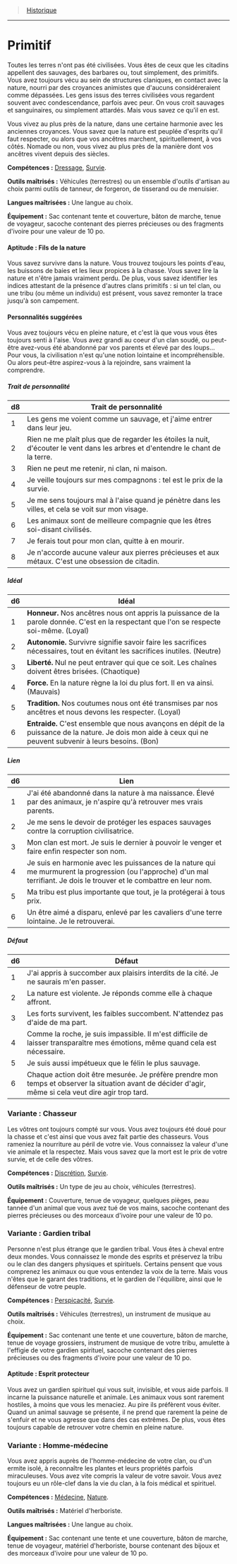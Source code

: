 
<!--BackgroundItem-->

> <!--ParentNameLink-->[Historique](backgrounds_hd.md)<!--/ParentNameLink-->

---

# <!--Name-->Primitif<!--/Name-->

<!--Description-->

Toutes les terres n'ont pas été civilisées. Vous êtes de ceux que les citadins appellent des sauvages, des barbares ou, tout simplement, des primitifs. Vous avez toujours vécu au sein de structures claniques, en contact avec la nature, nourri par des croyances animistes que d'aucuns considéreraient comme dépassées. Les gens issus des terres civilisées vous regardent souvent avec condescendance, parfois avec peur. On vous croit sauvages et sanguinaires, ou simplement attardés. Mais vous savez ce qu'il en est.

Vous vivez au plus près de la nature, dans une certaine harmonie avec les anciennes croyances. Vous savez que la nature est peuplée d'esprits qu'il faut respecter, ou alors que vos ancêtres marchent, spirituellement, à vos côtés. Nomade ou non, vous vivez au plus près de la manière dont vos ancêtres vivent depuis des siècles.

<!--/Description-->

**Compétences :** <!--SkillProficiencies-->[Dressage], [Survie].<!--/SkillProficiencies-->

**Outils maîtrisés :** <!--MasteredTools-->Véhicules (terrestres) ou un ensemble d'outils d'artisan au choix parmi outils de tanneur, de forgeron, de tisserand ou de menuisier.<!--/MasteredTools-->

**Langues maîtrisées :** <!--MasteredLanguages-->Une langue au choix.<!--/MasteredLanguages-->

**Équipement :** <!--Equipment-->Sac contenant tente et couverture, bâton de marche, tenue de voyageur, sacoche contenant des pierres précieuses ou des fragments d'ivoire pour une valeur de 10 po.<!--/Equipment-->

<!--FeatureItem-->

#### <!--Name-->Aptitude : Fils de la nature<!--/Name-->

<!--Description-->

Vous savez survivre dans la nature. Vous trouvez toujours les points d'eau, les buissons de baies et les lieux propices à la chasse. Vous savez lire la nature et n'être jamais vraiment perdu. De plus, vous savez identifier les indices attestant de la présence d'autres clans primitifs : si un tel clan, ou une tribu (ou même un individu) est présent, vous savez remonter la trace jusqu'à son campement.

<!--/Description-->

<!--/FeatureItem-->

<!--Items-->

#### <!--Name-->Personnalités suggérées<!--/Name-->

<!--Description-->

Vous avez toujours vécu en pleine nature, et c'est là que vous vous êtes toujours senti à l'aise. Vous avez grandi au coeur d'un clan soudé, ou peut-être avez-vous été abandonné par vos parents et élevé par des loups… Pour vous, la civilisation n'est qu'une notion lointaine et incompréhensible. Ou alors peut-être aspirez-vous à la rejoindre, sans vraiment la comprendre.

<!--/Description-->

<!--PersonalityTraitItem-->

##### <!--Name-->Trait de personnalité<!--/Name-->

<!--Table-->

|d8|Trait de personnalité|
|---|---|
|1|Les gens me voient comme un sauvage, et <!--br-->j'aime entrer dans leur jeu.|
|2|Rien ne me plaît plus que de regarder les étoiles <!--br-->la nuit, d'écouter le vent dans les arbres et <!--br-->d'entendre le chant de la terre.|
|3|Rien ne peut me retenir, ni clan, ni maison.|
|4|Je veille toujours sur mes compagnons : tel est <!--br-->le prix de la survie.|
|5|Je me sens toujours mal à l'aise quand je <!--br-->pénètre dans les villes, et cela se voit sur mon <!--br-->visage.|
|6|Les animaux sont de meilleure compagnie que <!--br-->les êtres soi-disant civilisés.|
|7|Je ferais tout pour mon clan, quitte à en mourir.|
|8|Je n'accorde aucune valeur aux pierres <!--br-->précieuses et aux métaux. C'est une obsession <!--br-->de citadin.|

<!--/Table-->

<!--/PersonalityTraitItem-->

<!--PersonalityIdealItem-->

##### <!--Name-->Idéal<!--/Name-->

<!--Table-->

|d6|Idéal|
|---|---|
|1|**Honneur.** Nos ancêtres nous ont appris la <!--br-->puissance de la parole donnée. C'est en la <!--br-->respectant que l'on se respecte soi-même. <!--br-->(Loyal)|
|2|**Autonomie.** Survivre signifie savoir faire <!--br-->les sacrifices nécessaires, tout en évitant les <!--br-->sacrifices inutiles. (Neutre)|
|3|**Liberté.** Nul ne peut entraver qui que ce soit. <!--br-->Les chaînes doivent êtres brisées. (Chaotique)|
|4|**Force.** En la nature règne la loi du plus fort. Il <!--br-->en va ainsi. (Mauvais)|
|5|**Tradition.** Nos coutumes nous ont été <!--br-->transmises par nos ancêtres et nous devons les <!--br-->respecter. (Loyal)|
|6|**Entraide.** C'est ensemble que nous avançons <!--br-->en dépit de la puissance de la nature. Je dois <!--br-->mon aide à ceux qui ne peuvent subvenir à <!--br-->leurs besoins. (Bon)|

<!--/Table-->

<!--/PersonalityIdealItem-->

<!--PersonalityLinkItem-->

##### <!--Name-->Lien<!--/Name-->

<!--Table-->

|d6|Lien|
|---|---|
|1|J'ai été abandonné dans la nature à ma <!--br-->naissance. Élevé par des animaux, je n'aspire <!--br-->qu'à retrouver mes vrais parents.|
|2|Je me sens le devoir de protéger les espaces <!--br-->sauvages contre la corruption civilisatrice.|
|3|Mon clan est mort. Je suis le dernier à pouvoir <!--br-->le venger et faire enfin respecter son nom.|
|4|Je suis en harmonie avec les puissances de <!--br-->la nature qui me murmurent la progression <!--br-->(ou l'approche) d'un mal terrifiant. Je dois le <!--br-->trouver et le combattre en leur nom.|
|5|Ma tribu est plus importante que tout, je la <!--br-->protégerai à tous prix.|
|6|Un être aimé a disparu, enlevé par les cavaliers <!--br-->d'une terre lointaine. Je le retrouverai.|

<!--/Table-->

<!--/PersonalityLinkItem-->

<!--PersonalityDefectItem-->

##### <!--Name-->Défaut<!--/Name-->

<!--Table-->

|d6|Défaut|
|---|---|
|1|J'ai appris à succomber aux plaisirs interdits de <!--br-->la cité. Je ne saurais m'en passer.|
|2|La nature est violente. Je réponds comme elle à <!--br-->chaque affront.|
|3|Les forts survivent, les faibles succombent. <!--br-->N'attendez pas d'aide de ma part.|
|4|Comme la roche, je suis impassible. Il m'est <!--br-->difficile de laisser transparaître mes émotions, <!--br-->même quand cela est nécessaire.|
|5|Je suis aussi impétueux que le félin le plus <!--br-->sauvage.|
|6|Chaque action doit être mesurée. Je préfère <!--br-->prendre mon temps et observer la situation <!--br-->avant de décider d'agir, même si cela veut dire <!--br-->agir trop tard.|

<!--/Table-->

<!--/PersonalityDefectItem-->

<!--/Items-->

<!--SubBackgroundItem-->

### <!--Name-->Variante : Chasseur<!--/Name-->

<!--Description-->

Les vôtres ont toujours compté sur vous. Vous avez toujours été doué pour la chasse et c'est ainsi que vous avez fait partie des chasseurs. Vous rameniez la nourriture au péril de votre vie. Vous connaissez la valeur d'une vie animale et la respectez. Mais vous savez que la mort est le prix de votre survie, et de celle des vôtres.

<!--/Description-->

**Compétences :** <!--SkillProficiencies-->[Discrétion], [Survie].<!--/SkillProficiencies-->

**Outils maîtrisés :** <!--MasteredTools-->Un type de jeu au choix, véhicules (terrestres).<!--/MasteredTools-->

**Équipement :** <!--Equipment-->Couverture, tenue de voyageur, quelques pièges, peau tannée d'un animal que vous avez tué de vos mains, sacoche contenant des pierres précieuses ou des morceaux d'ivoire pour une valeur de 10 po.<!--/Equipment-->

<!--/SubBackgroundItem-->

<!--SubBackgroundItem-->

### <!--Name-->Variante : Gardien tribal<!--/Name-->

<!--Description-->

Personne n'est plus étrange que le gardien tribal. Vous êtes à cheval entre deux mondes. Vous connaissez le monde des esprits et préservez la tribu ou le clan des dangers physiques et spirituels. Certains pensent que vous comprenez les animaux ou que vous entendez la voix de la terre. Mais vous n'êtes que le garant des traditions, et le gardien de l'équilibre, ainsi que le défenseur de votre peuple.

<!--/Description-->

**Compétences :** <!--SkillProficiencies-->[Perspicacité], [Survie].<!--/SkillProficiencies-->

**Outils maîtrisés :** <!--MasteredTools-->Véhicules (terrestres), un instrument de musique au choix.<!--/MasteredTools-->

**Équipement :** <!--Equipment-->Sac contenant une tente et une couverture, bâton de marche, tenue de voyage grossiers, instrument de musique de votre tribu, amulette à l'effigie de votre gardien spirituel, sacoche contenant des pierres précieuses ou des fragments d'ivoire pour une valeur de 10 po.<!--/Equipment-->

<!--FeatureItem-->

#### <!--Name-->Aptitude : Esprit protecteur<!--/Name-->

<!--Description-->

Vous avez un gardien spirituel qui vous suit, invisible, et vous aide parfois. Il incarne la puissance naturelle et animale. Les animaux vous sont rarement hostiles, à moins que vous les menaciez. Au pire ils préfèrent vous éviter. Quand un animal sauvage se présente, il ne prend que rarement la peine de s'enfuir et ne vous agresse que dans des cas extrêmes. De plus, vous êtes toujours capable de retrouver votre chemin en pleine nature.

<!--/Description-->

<!--/FeatureItem-->

<!--/SubBackgroundItem-->

<!--SubBackgroundItem-->

### <!--Name-->Variante : Homme-médecine<!--/Name-->

<!--Description-->

Vous avez appris auprès de l'homme-médecine de votre clan, ou d'un ermite isolé, à reconnaître les plantes et leurs propriétés parfois miraculeuses. Vous avez vite compris la valeur de votre savoir. Vous avez toujours eu un rôle-clef dans la vie du clan, à la fois médical et spirituel.

<!--/Description-->

**Compétences :** <!--SkillProficiencies-->[Médecine], [Nature].<!--/SkillProficiencies-->

**Outils maîtrisés :** <!--MasteredTools-->Matériel d'herboriste.<!--/MasteredTools-->

**Langues maîtrisées :** <!--MasteredLanguages-->Une langue au choix.<!--/MasteredLanguages-->

**Équipement :** <!--Equipment-->Sac contenant une tente et une couverture, bâton de marche, tenue de voyageur, matériel d'herboriste, bourse contenant des bijoux et des morceaux d'ivoire pour une valeur de 10 po.<!--/Equipment-->

<!--/SubBackgroundItem-->

<!--/BackgroundItem-->

[Discrétion]: abilities_dexterity_hd.md#discrétion
[Dressage]: abilities_wisdom_hd.md#dressage
[Médecine]: abilities_wisdom_hd.md#médecine
[Nature]: abilities_intelligence_hd.md#nature
[Perspicacité]: abilities_wisdom_hd.md#perspicacité
[Survie]: abilities_wisdom_hd.md#survie
